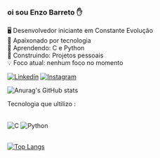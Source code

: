 ### oi sou Enzo Barreto ✋
🖥️ Desenvolvedor iniciante em Constante Evolução  
🚀 Apaixonado por tecnologia  
🌱 Aprendendo: C e Python   
🔨 Construindo: Projetos pessoais  
💡 Foco atual: nenhum foco no momento

[![Linkedin](https://img.shields.io/badge/LinkedIn-0077B5?style=for-the-badge&logo=linkedin&logoColor=white)](www.linkedin.com/in/enzo-barreto-sarmento-0772a62b1)
[![Instagram](https://img.shields.io/badge/Instagram-E4405F?style=for-the-badge&logo=instagram&logoColor=white)](https://www.instagram.com/barret.enz?igsh=d3R2amNjem03YTli)

![Anurag's GitHub stats](https://github-readme-stats.vercel.app/api?username=enzobrt0-0&show_icons=true&theme=radical)

Tecnologia que ultilizo :
<div style = "display: inline_block"><br/>
  <img align="center" alt= "C" src="https://img.shields.io/badge/C-00599C?style=for-the-badge&logo=c&logoColor=white">
  <img align="center" alt= "Python" src="https://img.shields.io/badge/Python-3776AB?style=for-the-badge&logo=python&logoColor=white">
  
</div></br>

[![Top Langs](https://github-readme-stats.vercel.app/api/top-langs/?username=enzobrt0-0&layout=donut)](https://github.com/anuraghazra/github-readme-stats)



<!--
**enzobrt0-0/enzobrt0-0** is a ✨ _special_ ✨ repository because its `README.md` (this file) appears on your GitHub profile.

Here are some ideas to get you started:

- 🔭 I’m currently working on ...
- 🌱 I’m currently learning ...
- 👯 I’m looking to collaborate on ...
- 🤔 I’m looking for help with ...
- 💬 Ask me about ...
- 📫 How to reach me: ...
- 😄 Pronouns: ...
- ⚡ Fun fact: ...
-->
